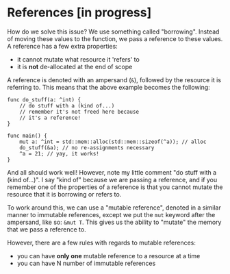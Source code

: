 # References [in progress]

How do we solve this issue? We use something called "borrowing". Instead of
moving these values to the function, we pass a reference to these values.
A reference has a few extra properties:

* it cannot mutate what resource it 'refers' to
* it is **not** de-allocated at the end of scope

A reference is denoted with an ampersand (`&`), followed by the resource it
is referring to. This means that the above example becomes the following:

```
func do_stuff(a: ^int) {
    // do stuff with a (kind of...)
    // remember it's not freed here because
    // it's a reference!
}

func main() {
    mut a: ^int = std::mem::alloc(std::mem::sizeof(^a)); // alloc
    do_stuff(&a); // no re-assignments necessary
    ^a = 21; // yay, it works!
}
```

And all should work well! However, note my little comment "do stuff with a (kind of...)". I say "kind of" because we are passing a reference, and if you
remember one of the properties of a reference is that you cannot mutate the
resource that it is borrowing or refers to.

To work around this, we can use a "mutable reference", denoted in a similar manner to
immutable references, except we put the `mut` keyword after the ampersand,
like so: `&mut T`. This gives us the ability to "mutate" the memory that we pass a reference to.

However, there are a few rules with regards to mutable references:

* you can have **only one** mutable reference to a resource at a time
* you can have N number of immutable references
